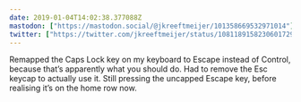 ```yaml
---
date: 2019-01-04T14:02:38.377088Z
mastodon: ["https://mastodon.social/@jkreeftmeijer/101358669532971014"]
twitter: ["https://twitter.com/jkreeftmeijer/status/1081189158230601729"]
---
```

Remapped the Caps Lock key on my keyboard to Escape instead of Control, because that’s apparently what you should do. Had to remove the Esc keycap to actually use it. Still pressing the uncapped Escape key, before realising it’s on the home row now. 
